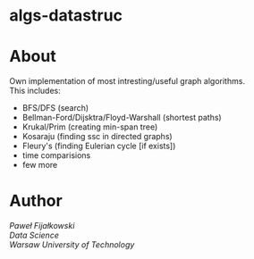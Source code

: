 # algs-datastruc
# About
Own implementation of most intresting/useful graph algorithms.  
This includes:  
* BFS/DFS (search)
* Bellman-Ford/Dijsktra/Floyd-Warshall (shortest paths)
* Krukal/Prim (creating min-span tree)
* Kosaraju (finding ssc in directed graphs)
* Fleury's (finding Eulerian cycle [if exists]) 
* time comparisions 
* few more

# Author
_Paweł Fijałkowski_  
_Data Science_  
_Warsaw University of Technology_


